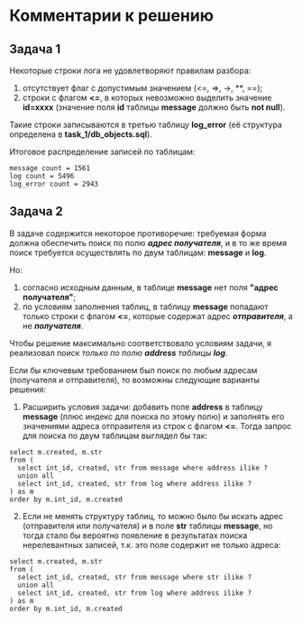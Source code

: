 # Комментарии к решению

Задача 1
--------

Некоторые строки лога не удовлетворяют правилам разбора:
1. отсутствует флаг с допустимым значением (<=, =>, ->, **, ==);
2. строки с флагом **<=**, в которых невозможно выделить значение **id=xxxx** (значение поля **id** таблицы **message** должно быть **not null**).

Такие строки записываются в третью таблицу **log_error** (её структура определена в **task_1/db_objects.sql**).

Итоговое распределение записей по таблицам:
```
message count = 1561
log count = 5496
log_error count = 2943
```

Задача 2
--------

В задаче содержится некоторое противоречие: требуемая форма должна обеспечить поиск по полю ***адрес получателя***, и в то же время поиск требуется осуществлять по двум таблицам: **message** и **log**.

Но: 
1. согласно исходным данным, в таблице **message** нет поля **"адрес получателя"**;
2. по условиям заполнения таблиц, в таблицу **message** попадают только строки с флагом **<=**, которые содержат адрес ***отправителя***, а не ***получателя***.

Чтобы решение максимально соответствовало условиям задачи, я реализовал поиск *только по полю* ***address*** *таблицы* ***log***.

Если бы ключевым требованием был поиск по любым адресам (получателя и отправителя), то возможны следующие варианты решения:

1. Расширить условия задачи: добавить поле **address** в таблицу **message** (плюс индекс для поиска по этому полю) и заполнять его значениями адреса отправителя из строк с флагом **<=**. Тогда запрос для поиска по двум таблицам выглядел бы так:

```
select m.created, m.str
from (
  select int_id, created, str from message where address ilike ?
  union all
  select int_id, created, str from log where address ilike ?
) as m
order by m.int_id, m.created 
```

2. Если не менять структуру таблиц, то можно было бы искать адрес (отправителя или получателя) и в поле **str** таблицы **message**, но тогда стало бы вероятно появление в результатах поиска нерелевантных записей, т.к. это поле содержит не только адреса:

```
select m.created, m.str
from (
  select int_id, created, str from message where str ilike ?
  union all
  select int_id, created, str from log where address ilike ?
) as m
order by m.int_id, m.created
```

